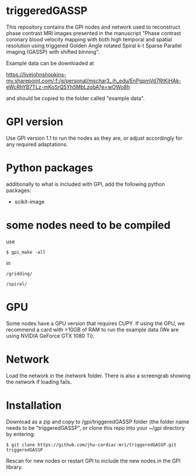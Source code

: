 # triggeredGASSP
This repository contains the GPI nodes and network used to reconstruct phase contrast MRI images presented in the manuscript "Phase contrast coronary blood velocity mapping with both high temporal and spatial resolution using triggered Golden Angle rotated Spiral k-t Sparse Parallel imaging (GASSP) with shifted binning".

Example data can be downloaded at

https://livejohnshopkins-my.sharepoint.com/:f:/g/personal/mschar3_jh_edu/EnPgpmVd7RtKiHAk-eWcRhYB7TLz-mKoSrQ5Yh5MbLzobA?e=wOWo8h
    
and should be copied to the folder called "example data".

# GPI version
Use GPI version 1.1 to run the nodes as they are, or adjust accordingly for any required adaptations.

# Python packages
additionally to what is included with GPI, add the following python packages:
- scikit-image

# some nodes need to be compiled
use

    $ gpi_make -all

in 

    /gridding/
    
    /spiral/

# GPU
Some nodes have a GPU version that requires CUPY. 
If using the GPU, we recommend a card with >10GB of RAM to run the example data (We are using NVIDIA GeForce GTX 1080 Ti).

# Network
Load the network in the /network folder. There is also a screengrab showing the network if loading fails.

# Installation
Download as a zip and copy to /gpi/triggeredGASSP folder (the folder name needs to be "triggeredGASSP", or clone this repo into your ~/gpi directory by entering:

    $ git clone https://github.com/jhu-cardiac-mri/triggeredGASSP.git triggeredGASSP

Rescan for new nodes or restart GPI to include the new nodes in the GPI library.

